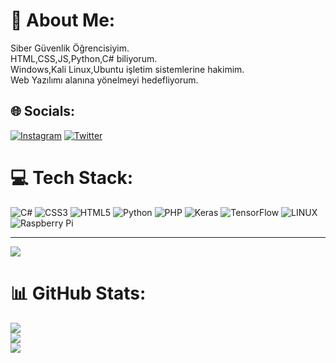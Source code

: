 # 💫 About Me:
Siber Güvenlik Öğrencisiyim.<br>HTML,CSS,JS,Python,C# biliyorum.<br>Windows,Kali Linux,Ubuntu işletim sistemlerine hakimim.<br>Web Yazılımı alanına yönelmeyi hedefliyorum.


## 🌐 Socials:
[![Instagram](https://img.shields.io/badge/Instagram-%23E4405F.svg?logo=Instagram&logoColor=white)](https://instagram.com/azizhan.balaban) [![Twitter](https://img.shields.io/badge/Twitter-%231DA1F2.svg?logo=Twitter&logoColor=white)](https://twitter.com/AzizhanBalaban2) 

# 💻 Tech Stack:
![C#](https://img.shields.io/badge/c%23-%23239120.svg?style=plastic&logo=c-sharp&logoColor=white) ![CSS3](https://img.shields.io/badge/css3-%231572B6.svg?style=plastic&logo=css3&logoColor=white) ![HTML5](https://img.shields.io/badge/html5-%23E34F26.svg?style=plastic&logo=html5&logoColor=white) ![Python](https://img.shields.io/badge/python-3670A0?style=plastic&logo=python&logoColor=ffdd54) ![PHP](https://img.shields.io/badge/php-%23777BB4.svg?style=plastic&logo=php&logoColor=white) ![Keras](https://img.shields.io/badge/Keras-%23D00000.svg?style=plastic&logo=Keras&logoColor=white) ![TensorFlow](https://img.shields.io/badge/TensorFlow-%23FF6F00.svg?style=plastic&logo=TensorFlow&logoColor=white) ![LINUX](https://img.shields.io/badge/Linux-FCC624?style=plastic&logo=linux&logoColor=black) ![Raspberry Pi](https://img.shields.io/badge/-RaspberryPi-C51A4A?style=plastic&logo=Raspberry-Pi)

---
[![](https://visitcount.itsvg.in/api?id=AzizhanB&icon=5&color=0)](https://visitcount.itsvg.in)

<!-- Proudly created with GPRM ( https://gprm.itsvg.in ) -->

# 📊 GitHub Stats:
![](https://github-readme-stats.vercel.app/api?username=AzizhanB&theme=onedark&hide_border=false&include_all_commits=false&count_private=false)<br/>
![](https://github-readme-streak-stats.herokuapp.com/?user=AzizhanB&theme=onedark&hide_border=false)<br/>
![](https://github-readme-stats.vercel.app/api/top-langs/?username=AzizhanB&theme=onedark&hide_border=false&include_all_commits=false&count_private=false&layout=compact)


